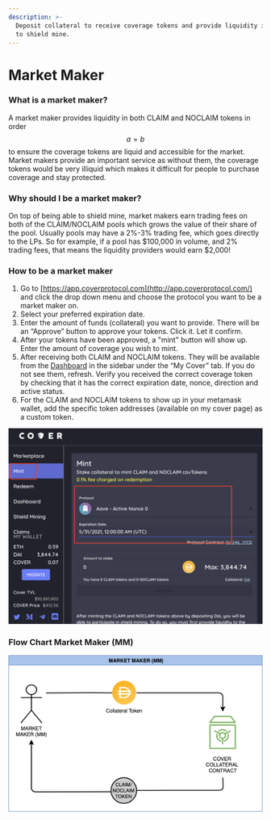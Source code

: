 ```yaml
---
description: >-
  Deposit collateral to receive coverage tokens and provide liquidity in order
  to shield mine.
---
```


# Market Maker

### What is a market maker?

A market maker provides liquidity in both CLAIM and NOCLAIM tokens in order $$a = b$$ to ensure the coverage tokens are liquid and accessible for the market. Market makers provide an important service as without them, the coverage tokens would be very illiquid which makes it difficult for people to purchase coverage and stay protected.

### Why should I be a market maker?   

On top of being able to shield mine, market makers earn trading fees on both of the CLAIM/NOCLAIM pools which grows the value of their share of the pool. Usually pools may have a 2%-3% trading fee, which goes directly to the LPs. So for example, if a pool has $100,000 in volume, and 2% trading fees, that means the liquidity providers would earn $2,000!

### How to be a market maker 

1. Go to [https://app.coverprotocol.com](http://app.coverprotocol.com/) and click the drop down menu and choose the protocol you want to be a market maker on.
2. Select your preferred expiration date.
3. Enter the amount of funds \(collateral\) you want to provide. There will be an “Approve” button to approve your tokens. Click it. Let it confirm. 
4. After your tokens have been approved, a "mint" button will show up. Enter the amount of coverage you wish to mint.
5. After receiving both CLAIM and NOCLAIM tokens. They will be available from the [Dashboard](https://app.coverprotocol.com/app/dashboard) in the sidebar under the “My Cover” tab. If you do not see them, refresh. Verify you received the correct coverage token by checking that it has the correct expiration date, nonce, direction and active status.
6. For the CLAIM and NOCLAIM tokens to show up in your metamask wallet, add the specific token addresses \(available on my cover page\) as a custom token.

![](../../../.gitbook/assets/screen-shot-2020-12-02-at-10.47.59-pm%20%281%29.png)

###                             Flow Chart Market Maker \(MM\)   

![Flowchart - Market Maker \(MM\)](../../../.gitbook/assets/1.png)





